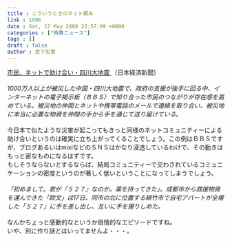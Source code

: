 ```yaml
---
title : こういうときのネット頼み
link : 1996
date : Sat, 17 May 2008 22:57:09 +0000
categories : ["時事ニュース"]
tags : []
draft : false
author : 倉下忠憲
---
```


<A HREF="http://www.nikkei.co.jp/news/main/20080518AT1G1701G17052008.html" TARGET="_blank">市民、ネットで助け合い・四川大地震 </A>（日本経済新聞）<BR><BR><I>1000万人以上が被災した中国・四川大地震で、政府の支援が後手に回る中、インターネットの電子掲示板（ＢＢＳ）で知り合った市民のつながりが存在感を高めている。被災地の仲間とネットや携帯電話のメールで連絡を取り合い、被災地に本当に必要な物資を仲間の手から手を通じて送り届けている。 </I><BR><BR>今日本で似たような災害が起こってもきっと同様のネットコミュニティーによる助け合いというのは確実に立ち上がってくることでしょう。この例はＢＢＳですが、ブログあるいはmixiなどのＳＮＳはかなり浸透しているわけで、その動きはもっと密なものになるはずです。<BR>もしそうならないとするならば、結局コミュニティーで交わされているコミュニケーションの密度というのが著しく低いということになってしまうでしょう。<BR><BR><I>「初めまして。君が『５２７』なのか。薬を持ってきた」。成都市から救援物資を運んできた「欧文」は17日、同市の北に位置する綿竹市で自宅アパートが全壊した「５２７」に手を差し出し、互いに手を握りしめた。</I><BR><BR>なんかちょっと感動的なというか扇情的なエピソードですね。<BR>いや、別に作り話とはいってませんよ・・・。<br><br>
